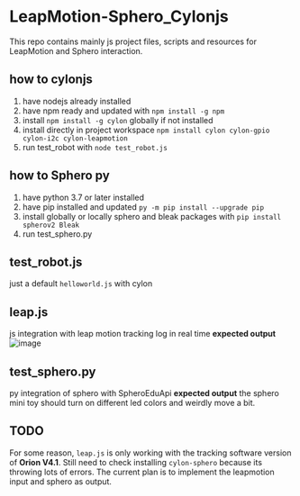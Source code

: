 # LeapMotion-Sphero_Cylonjs
This repo contains mainly js project files, scripts and resources for LeapMotion and Sphero interaction.

## how to cylonjs
1. have nodejs already installed
2. have npm ready and updated with `npm install -g npm`
3. install `npm install -g cylon` globally if not installed
4. install directly in project workspace `npm install cylon cylon-gpio cylon-i2c cylon-leapmotion`
5. run test_robot with `node test_robot.js`

## how to Sphero py
1. have python 3.7 or later installed
2. have pip installed and updated `py -m pip install --upgrade pip`
3. install globally or locally sphero and bleak packages with `pip install spherov2 Bleak`
4. run test_sphero.py

## test_robot.js
just a default `helloworld.js` with cylon

## leap.js
js integration with leap motion tracking log in real time
**expected output**
![image](https://user-images.githubusercontent.com/65722993/165593198-417258e0-aa16-4ddf-ad86-b63357fac973.png)

## test_sphero.py
py integration of sphero with SpheroEduApi
**expected output**
the sphero mini toy should turn on different led colors and weirdly move a bit.

## TODO
For some reason, `leap.js` is only working with the tracking software version of **Orion V4.1**.
Still need to check installing `cylon-sphero` because its throwing lots of errors.
The current plan is to implement the leapmotion input and sphero as output.
